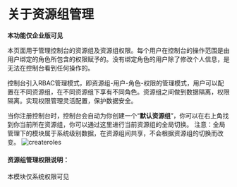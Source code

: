 # 关于资源组管理

**本功能仅企业版可见**

本页面用于管理控制台的资源组及资源组权限。每个用户在控制台的操作范围是由用户绑定的角色所包含的权限赋予的。没有绑定角色的用户除了修改个人信息，是无法在控制台看到任何操作的。

控制台引入RBAC管理模式，即资源组-用户-角色-权限的管理模式，用户可以配置在不同资源组，在不同资源组下享有不同角色。资源组之间做到数据隔离，权限隔离。实现权限管理灵活配置，保护数据安全。

当你注册控制台时，控制台会自动为你创建一个“**默认资源组**”，你可以在右上角找到你当前所在资源组，你可以通过这里进行当前资源组的全局切换。
注意：全局管理下的模块属于系统级别数据，在资源组间共享，不会根据资源组的切换而改变。
![createroles](https://docimages.blob.core.chinacloudapi.cn/images/Console/group/group1.png)

#### 资源组管理权限说明：
本模块仅系统权限可见

